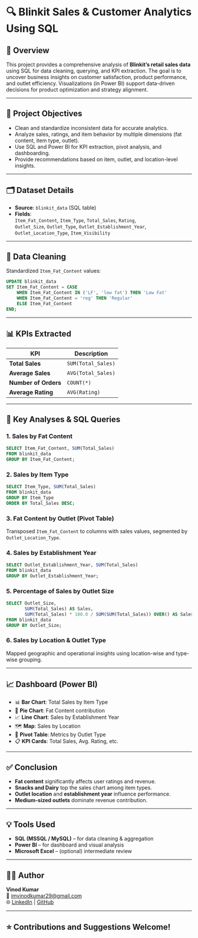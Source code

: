 
# 🔍 Blinkit Sales & Customer Analytics Using SQL

## 📄 Overview

This project provides a comprehensive analysis of **Blinkit’s retail sales data** using SQL for data cleaning, querying, and KPI extraction. The goal is to uncover business insights on customer satisfaction, product performance, and outlet efficiency. Visualizations (in Power BI) support data-driven decisions for product optimization and strategy alignment.

---

## 🧩 Project Objectives

- Clean and standardize inconsistent data for accurate analytics.
- Analyze sales, ratings, and item behavior by multiple dimensions (fat content, item type, outlet).
- Use SQL and Power BI for KPI extraction, pivot analysis, and dashboarding.
- Provide recommendations based on item, outlet, and location-level insights.

---

## 🗂️ Dataset Details

- **Source**: `blinkit_data` (SQL table)
- **Fields**:  
  `Item_Fat_Content`, `Item_Type`, `Total_Sales`, `Rating`,  
  `Outlet_Size`, `Outlet_Type`, `Outlet_Establishment_Year`,  
  `Outlet_Location_Type`, `Item_Visibility`

---

## 🧹 Data Cleaning

Standardized `Item_Fat_Content` values:
```sql
UPDATE blinkit_data
SET Item_Fat_Content = CASE 
    WHEN Item_Fat_Content IN ('LF', 'low fat') THEN 'Low Fat'
    WHEN Item_Fat_Content = 'reg' THEN 'Regular'
    ELSE Item_Fat_Content
END;
```

---

## 📊 KPIs Extracted

| KPI                 | Description                         |
|---------------------|-------------------------------------|
| **Total Sales**     | `SUM(Total_Sales)`                  |
| **Average Sales**   | `AVG(Total_Sales)`                  |
| **Number of Orders**| `COUNT(*)`                          |
| **Average Rating**  | `AVG(Rating)`                       |

---

## 🔎 Key Analyses & SQL Queries

### 1. Sales by Fat Content
```sql
SELECT Item_Fat_Content, SUM(Total_Sales) 
FROM blinkit_data 
GROUP BY Item_Fat_Content;
```

### 2. Sales by Item Type
```sql
SELECT Item_Type, SUM(Total_Sales) 
FROM blinkit_data 
GROUP BY Item_Type 
ORDER BY Total_Sales DESC;
```

### 3. Fat Content by Outlet (Pivot Table)
Transposed `Item_Fat_Content` to columns with sales values, segmented by `Outlet_Location_Type`.

### 4. Sales by Establishment Year
```sql
SELECT Outlet_Establishment_Year, SUM(Total_Sales) 
FROM blinkit_data 
GROUP BY Outlet_Establishment_Year;
```

### 5. Percentage of Sales by Outlet Size
```sql
SELECT Outlet_Size, 
       SUM(Total_Sales) AS Sales, 
       SUM(Total_Sales) * 100.0 / SUM(SUM(Total_Sales)) OVER() AS Sales_Percentage
FROM blinkit_data
GROUP BY Outlet_Size;
```

### 6. Sales by Location & Outlet Type
Mapped geographic and operational insights using location-wise and type-wise grouping.

---

## 📈 Dashboard (Power BI)

- 📊 **Bar Chart**: Total Sales by Item Type  
- 🥧 **Pie Chart**: Fat Content contribution  
- 📈 **Line Chart**: Sales by Establishment Year  
- 🗺️ **Map**: Sales by Location  
- 🧾 **Pivot Table**: Metrics by Outlet Type  
- 📋 **KPI Cards**: Total Sales, Avg. Rating, etc.

---

## ✅ Conclusion

- **Fat content** significantly affects user ratings and revenue.
- **Snacks and Dairy** top the sales chart among item types.
- **Outlet location** and **establishment year** influence performance.
- **Medium-sized outlets** dominate revenue contribution.

---

## 💡 Tools Used

- **SQL (MSSQL / MySQL)** – for data cleaning & aggregation  
- **Power BI** – for dashboard and visual analysis  
- **Microsoft Excel** – (optional) intermediate review

---

## 🙋‍♂️ Author

**Vinod Kumar**  
📧 [imvinodkumar29@gmail.com](mailto:imvinodkumar29@gmail.com)  
🌐 [LinkedIn](https://www.linkedin.com/in/vinod-kumar-0411a7250/) | [GitHub](https://github.com/vinodkumartz)

---

## ⭐ Contributions and Suggestions Welcome!
